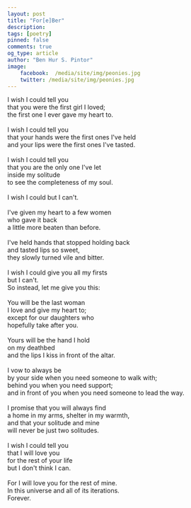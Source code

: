 ```yaml
---
layout: post
title: "For[e]Ber"
description:
tags: [poetry]
pinned: false
comments: true
og_type: article
author: "Ben Hur S. Pintor"
image:
    facebook:  /media/site/img/peonies.jpg
    twitter: /media/site/img/peonies.jpg
---
```


I wish I could tell you <br>
that you were the first girl I loved; <br>
the first one I ever gave my heart to. <br>
<br>
I wish I could tell you <br>
that your hands were the first ones I've held <br>
and your lips were the first ones I've tasted. <br>
<br>
I wish I could tell you <br>
that you are the only one I've let <br>
inside my solitude <br>
to see the completeness of my soul. <br>
<br>
I wish I could but I can't. <br>
<br>
I've given my heart to a few women <br>
who gave it back <br>
a little more beaten than before. <br>
<br>
I've held hands that stopped holding back <br>
and tasted lips so sweet, <br>
they slowly turned vile and bitter. <br>
<br>
I wish I could give you all my firsts <br>
but I can't. <br>
So instead, let me give you this: <br>
<br>
You will be the last woman <br>
I love and give my heart to; <br>
except for our daughters who <br>
hopefully take after you. <br>
<br>
Yours will be the hand I hold <br>
on my deathbed <br>
and the lips I kiss in front of the altar. <br>
<br>
I vow to always be <br>
by your side when you need someone to walk with; <br>
behind you when you need support; <br>
and in front of you when you need someone to lead the way.<br>
<br>
I promise that you will always find <br>
a home in my arms, shelter in my warmth, <br>
and that your solitude and mine <br>
will never be just two solitudes. <br>
<br>
I wish I could tell you <br>
that I will love you <br>
for the rest of your life <br>
but I don't think I can. <br>
<br>
For I will love you for the rest of mine. <br>
In this universe and all of its iterations. <br>
Forever.

